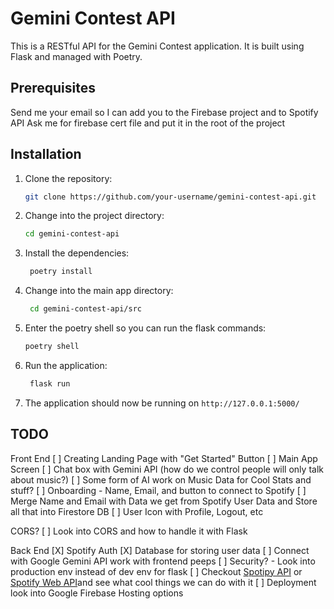 # Gemini Contest API

This is a RESTful API for the Gemini Contest application. It is built using Flask and managed with Poetry.

## Prerequisites
Send me your email so I can add you to the Firebase project and to Spotify API
Ask me for firebase cert file and put it in the root of the project

## Installation

1. Clone the repository:

   ```bash
   git clone https://github.com/your-username/gemini-contest-api.git

2. Change into the project directory:

   ```bash
   cd gemini-contest-api

3. Install the dependencies:

   ```bash
    poetry install

4. Change into the main app directory:

   ```bash
    cd gemini-contest-api/src

5. Enter the poetry shell so you can run the flask commands:

    ```bash
    poetry shell

6. Run the application:

    ```bash
     flask run
    
7. The application should now be running on `http://127.0.0.1:5000/`



## TODO

Front End
[ ] Creating Landing Page with "Get Started" Button
[ ] Main App Screen
   [ ] Chat box with Gemini API (how do we control people will only talk about music?)
   [ ] Some form of AI work on Music Data for Cool Stats and stuff?
[ ] Onboarding - Name, Email, and button to connect to Spotify
[ ] Merge Name and Email with Data we get from Spotify User Data and Store all that into Firestore DB
[ ] User Icon with Profile, Logout, etc

CORS?
[ ] Look into CORS and how to handle it with Flask

Back End
[X] Spotify Auth
[X] Database for storing user data
[ ] Connect with Google Gemini API work with frontend peeps
[ ] Security? - Look into production env instead of dev env for flask
[ ] Checkout [Spotipy API](https://spotipy.readthedocs.io/en/2.24.0/) or [Spotify Web API](https://developer.spotify.com/documentation/web-api)and see what cool things we can do with it
[ ] Deployment look into Google Firebase Hosting options